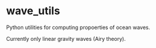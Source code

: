 # wave_utils
Python utilities for computing propoerties of ocean waves.

Currently only linear gravity waves (Airy theory).

